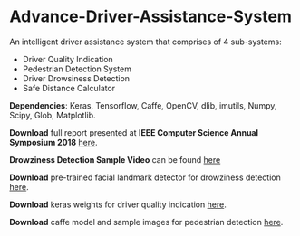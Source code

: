 # Advance-Driver-Assistance-System
An intelligent driver assistance system that comprises of 4 sub-systems:
* Driver Quality Indication
* Pedestrian Detection System
* Driver Drowsiness Detection
* Safe Distance Calculator

**Dependencies**: Keras, Tensorflow, Caffe, OpenCV, dlib, imutils, Numpy, Scipy, Glob, Matplotlib.

**Download** full report presented at **IEEE Computer Science Annual Symposium 2018** [here](https://drive.google.com/file/d/1mSHJo8nVWsMGwLTwNI634-j4hCzr4ShL/view).

**Drowziness Detection Sample Video** can be found [here](https://drive.google.com/file/d/1QBkNXm88j6OvXZpoVI6eLStl5_ifIudB/view?usp=sharing)

**Download** pre-trained facial landmark detector for drowziness detection [here](https://drive.google.com/drive/folders/1Tq6inb1mSbl3IuEvdFt9lCKNITmCm3fS?usp=sharing).

**Download** keras weights for driver quality indication [here](https://drive.google.com/drive/folders/1Jhf1qeiq2NRlAwixyTi1rw1rKDCN1MkJ?usp=sharing).

**Download** caffe model and sample images for pedestrian detection [here](https://drive.google.com/drive/folders/1A6lDzM55b6pe1JFOT9Nh9wBQeFYOx8Y4?usp=sharing).
